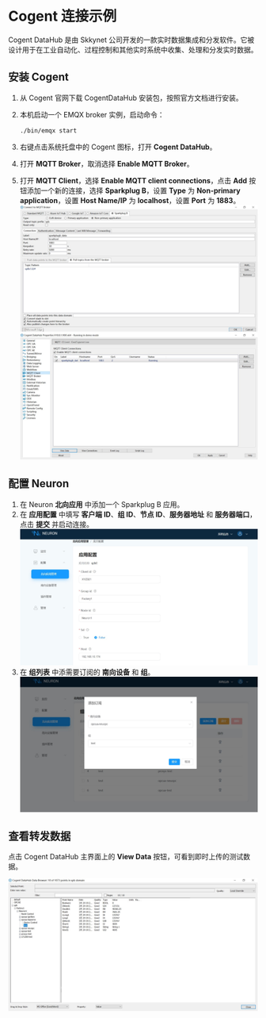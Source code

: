 # Cogent 连接示例

Cogent DataHub 是由 Skkynet 公司开发的一款实时数据集成和分发软件。它被设计用于在工业自动化、过程控制和其他实时系统中收集、处理和分发实时数据。

## 安装 Cogent

1. 从 Cogent 官网下载 CogentDataHub 安装包，按照官方文档进行安装。

2. 本机启动一个 EMQX broker 实例，启动命令：

   ```bash
   ./bin/emqx start
   ```

3. 右键点击系统托盘中的 Cogent 图标，打开 **Cogent DataHub**。

4. 打开 **MQTT Broker**，取消选择 **Enable MQTT Broker**。

5. 打开 **MQTT Client**，选择 **Enable MQTT client connections**，点击 **Add** 按钮添加一个新的连接，选择 **Sparkplug B**，设置 **Type** 为 **Non-primary application**，设置 **Host Name/IP** 为 **localhost**，设置 **Port** 为 **1883**。
![cogent1](./assets/cogent1.jpg)
![cogent2](./assets/cogent2.jpg)

## 配置 Neuron

1. 在 Neuron **北向应用** 中添加一个 Sparkplug B 应用。
2. 在 **应用配置** 中填写 **客户端 ID**、**组 ID**、**节点 ID**、**服务器地址** 和 **服务器端口**，点击 **提交** 并启动连接。
![ignition2](./assets/ignition2.jpg)
3. 在 **组列表** 中添需要订阅的 **南向设备** 和 **组**。
![ignition3](./assets/ignition3.jpg)

## 查看转发数据

点击 Cogent DataHub 主界面上的 **View Data** 按钮，可看到即时上传的测试数据。

![cogent3](./assets/cogent3.jpg)
